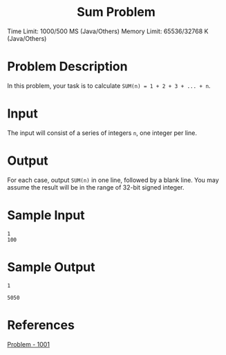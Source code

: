 <h1 style="text-align:center">Sum Problem</h1>

Time Limit: 1000/500 MS (Java/Others)    Memory Limit: 65536/32768 K (Java/Others)

# Problem Description

In this problem, your task is to calculate `SUM(n) = 1 + 2 + 3 + ... + n`.
 
# Input

The input will consist of a series of integers `n`, one integer per line.
 
# Output

For each case, output `SUM(n)` in one line, followed by a blank line. You may assume the result will be in the range of 32-bit signed integer. 

# Sample Input

```
1
100
```
 

# Sample Output

```
1

5050
```

# References

[Problem - 1001](http://acm.hdu.edu.cn/showproblem.php?pid=1001)

